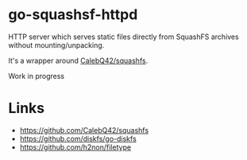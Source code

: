 # go-squashsf-httpd

HTTP server which serves static files directly from SquashFS archives without mounting/unpacking.

It's a wrapper around [CalebQ42/squashfs](https://github.com/CalebQ42/squashfs).

Work in progress

# Links
- https://github.com/CalebQ42/squashfs
- https://github.com/diskfs/go-diskfs
- https://github.com/h2non/filetype

